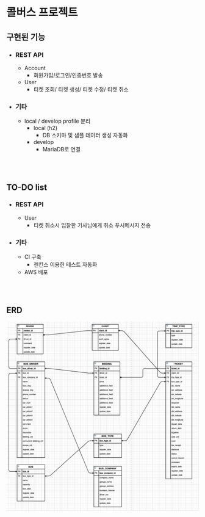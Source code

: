 # 콜버스 프로젝트



## 구현된 기능 

- ### REST API
  - Account
    - 회원가입/로그인/인증번호 발송
  - User
    - 티켓 조회/ 티켓 생성/ 티켓 수정/ 티켓 취소

- ### 기타

  - local / develop profile 분리
    - local (h2)
      - DB 스키마 및 샘플 데이터 생성 자동화
    - develop
      - MariaDB로 연결

<br/>
<br/>

## TO-DO list

- ### REST API

  - User
    - 티켓 취소시 입찰한 기사님에게 취소 푸시메시지 전송

- ### 기타

  - CI 구축
    - 젠킨스 이용한 테스트 자동화
  - AWS 배포

<br/>
<br/>

## ERD
<img src="https://github.com/jayyhkwon/portfolio/blob/develop/CallBus_ERD_v2.png">

